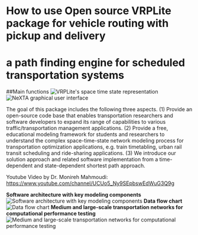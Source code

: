 # How to use Open source VRPLite package for vehicle routing with pickup and delivery
# a path finding engine for scheduled transportation systems

##Main functions
![VRPLite's space time state representation](https://github.com/xzhou99/VRPLite/blob/master/Images/Image1.PNG)
![NeXTA graphical user interface](https://github.com/xzhou99/VRPLite/blob/master/Images/Image2.PNG)

The goal of this package includes the following three aspects.
(1)	Provide an open-source code base that enables transportation researchers and software developers to expand its range of capabilities to various traffic/transportation management applications.
(2)	Provide a free, educational modeling framework for students and researchers to understand the complex space-time-state network modeling process for transportation optimization applications, e.g. train timetabling, urban rail transit scheduling and ride-sharing applications.
(3)	We introduce our solution approach and related software implementation from a time-dependent and state-dependent shortest path approach.

Youtube Video by Dr. Monireh Mahmoudi: https://www.youtube.com/channel/UCUo5_Ny9SEpbswEdWuG3Q9g 

**Software architecture with key modeling components**
![Software architecture with key modeling components](https://github.com/xzhou99/VRPLite/blob/master/Images/Image4.PNG)
**Data flow chart**
![Data flow chart](https://github.com/xzhou99/VRPLite/blob/master/Images/Image5.PNG)
**Medium and large-scale transportation networks for computational performance testing**
![Medium and large-scale transportation networks for computational performance testing](https://github.com/xzhou99/VRPLite/blob/master/Images/Image3.PNG)

